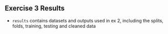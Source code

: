 ## Exercise 3 Results

- `results` contains datasets and outputs used in ex 2, including the splits, folds, training, testing and cleaned data

